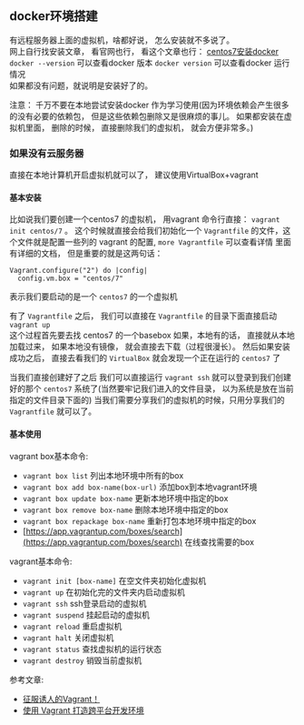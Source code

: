 ## docker环境搭建


有远程服务器上面的虚拟机，啥都好说， 怎么安装就不多说了。                       
网上自行找安装文章， 看官网也行， 看这个文章也行： [centos7安装docker](https://note.youdao.com/ynoteshare1/index.html?id=86fe5f7ae74004c70eade69edc54f8ea&type=note)
`docker --version` 可以查看docker 版本
`docker version` 可以查看docker 运行情况                        
如果都没有问题，就说明是安装好了的。

注意： 千万不要在本地尝试安装docker 作为学习使用(因为环境依赖会产生很多的没有必要的依赖包， 但是这些依赖包删除又是很麻烦的事儿。
如果都安装在虚拟机里面， 删除的时候， 直接删除我们的虚拟机， 就会方便非常多。)


### 如果没有云服务器
直接在本地计算机开启虚拟机就可以了， 建议使用VirtualBox+vagrant 


#### 基本安装
比如说我们要创建一个centos7 的虚拟机， 用vagrant 命令行直接： `vagrant init centos/7` 。
这个时候就直接会给我们初始化一个 `Vagrantfile` 的文件，这个文件就是配置一些列的 vagrant 的配置, `more Vagrantfile` 可以查看详情
里面有详细的文档， 但是重要的就是这两句话：
```
Vagrant.configure("2") do |config|
  config.vm.box = "centos/7"
```
表示我们要启动的是一个 `centos7` 的一个虚拟机

有了 `Vagrantfile` 之后， 我们可以直接在 `Vagrantfile` 的目录下面直接启动 `vagrant up`               
这个过程首先要去找 centos7 的一个basebox 如果，本地有的话， 直接就从本地加载过来， 如果本地没有镜像， 就会直接去下载（过程很漫长）。
然后如果安装成功之后， 直接去看我们的 `VirtualBox` 就会发现一个正在运行的 `centos7` 了

当我们直接创建好了之后 我们可以直接运行 `vagrant ssh` 就可以登录到我们创建好的那个 `centos7` 系统了(当然要牢记我们进入的文件目录， 以为系统是放在当前指定的文件目录下面的)
当我们需要分享我们的虚拟机的时候，只用分享我们的 `Vagrantfile` 就可以了。

#### 基本使用
vagrant box基本命令:                    
- `vagrant box list` 列出本地环境中所有的box
- `vagrant box add box-name(box-url)` 添加box到本地vagrant环境
- `vagrant box update box-name` 更新本地环境中指定的box
- `vagrant box remove box-name` 删除本地环境中指定的box
- `vagrant box repackage box-name` 重新打包本地环境中指定的box
- [https://app.vagrantup.com/boxes/search](https://app.vagrantup.com/boxes/search) 在线查找需要的box

vagrant基本命令:                    
- `vagrant init [box-name]` 在空文件夹初始化虚拟机
- `vagrant up` 在初始化完的文件夹内启动虚拟机
- `vagrant ssh` ssh登录启动的虚拟机
- `vagrant suspend` 挂起启动的虚拟机
- `vagrant reload` 重启虚拟机
- `vagrant halt` 关闭虚拟机
- `vagrant status` 查找虚拟机的运行状态
- `vagrant destroy` 销毁当前虚拟机



                  
参考文章:                   
- [征服诱人的Vagrant！](https://www.cnblogs.com/hafiz/p/9175484.html)
- [使用 Vagrant 打造跨平台开发环境](https://segmentfault.com/a/1190000000264347)

